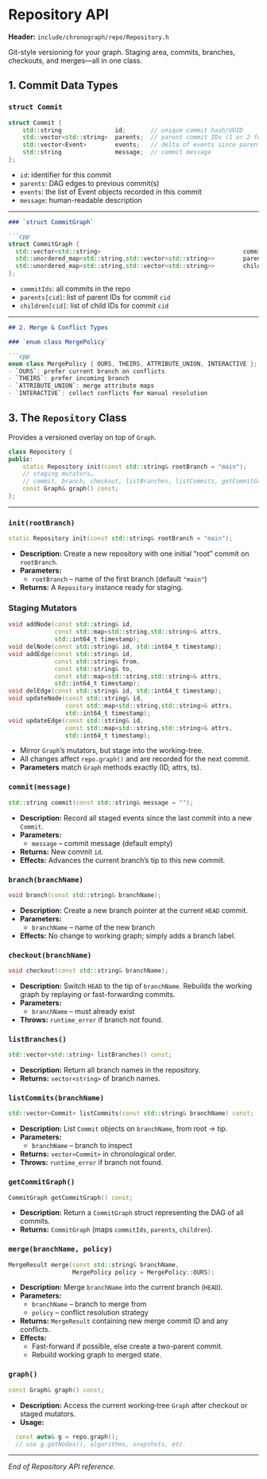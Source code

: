 # Repository API

**Header:** `include/chronograph/repo/Repository.h`  

Git-style versioning for your graph. Staging area, commits, branches, checkouts, and merges—all in one class.

## 1. Commit Data Types

### `struct Commit`

```cpp
struct Commit {
    std::string               id;       // unique commit hash/UUID
    std::vector<std::string>  parents;  // parent commit IDs (1 or 2 for merges)
    std::vector<Event>        events;   // delta of events since parent
    std::string               message;  // commit message
};
```

- `id`: identifier for this commit
- `parents`: DAG edges to previous commit(s)
- `events`: the list of Event objects recorded in this commit
- `message`: human-readable description

---

```markdown
### `struct CommitGraph`

```cpp
struct CommitGraph {
  std::vector<std::string>                                        commitIds;
  std::unordered_map<std::string,std::vector<std::string>>        parents;
  std::unordered_map<std::string,std::vector<std::string>>        children;
};
```
- `commitIds`: all commits in the repo
- `parents[cid]`: list of parent IDs for commit `cid`
- `children[cid]`: list of child IDs for commit `cid`


---

```markdown
## 2. Merge & Conflict Types

### `enum class MergePolicy`

```cpp
enum class MergePolicy { OURS, THEIRS, ATTRIBUTE_UNION, INTERACTIVE };
- `OURS`: prefer current branch on conflicts
- `THEIRS`: prefer incoming branch
- `ATTRIBUTE_UNION`: merge attribute maps
- `INTERACTIVE`: collect conflicts for manual resolution
```

## 3. The `Repository` Class

Provides a versioned overlay on top of `Graph`.

```cpp
class Repository {
public:
    static Repository init(const std::string& rootBranch = "main");
    // staging mutators…
    // commit, branch, checkout, listBranches, listCommits, getCommitGraph, merge
    const Graph& graph() const;
};
```


---

### `init(rootBranch)`

```cpp
static Repository init(const std::string& rootBranch = "main");
```

- **Description:** Create a new repository with one initial “root” commit on `rootBranch`.  
- **Parameters:**  
  - `rootBranch` – name of the first branch (default `"main"`)  
- **Returns:** A `Repository` instance ready for staging. 

### Staging Mutators

```cpp
void addNode(const std::string& id,
             const std::map<std::string,std::string>& attrs,
             std::int64_t timestamp);
void delNode(const std::string& id, std::int64_t timestamp);
void addEdge(const std::string& id,
             const std::string& from,
             const std::string& to,
             const std::map<std::string,std::string>& attrs,
             std::int64_t timestamp);
void delEdge(const std::string& id, std::int64_t timestamp);
void updateNode(const std::string& id,
                const std::map<std::string,std::string>& attrs,
                std::int64_t timestamp);
void updateEdge(const std::string& id,
                const std::map<std::string,std::string>& attrs,
                std::int64_t timestamp);
```
- Mirror `Graph`’s mutators, but stage into the working-tree.  
- All changes affect `repo.graph()` and are recorded for the next commit.  
- **Parameters** match `Graph` methods exactly (ID, attrs, ts). 


### `commit(message)`
```cpp
std::string commit(const std::string& message = "");
```
- **Description:** Record all staged events since the last commit into a new `Commit`.  
- **Parameters:**  
  - `message` – commit message (default empty)  
- **Returns:** New commit `id`.  
- **Effects:** Advances the current branch’s tip to this new commit.  

### `branch(branchName)`

```cpp
void branch(const std::string& branchName);
```

- **Description:** Create a new branch pointer at the current `HEAD` commit.  
- **Parameters:**  
  - `branchName` – name of the new branch  
- **Effects:** No change to working graph; simply adds a branch label.  


### `checkout(branchName)`

```cpp
void checkout(const std::string& branchName);
```

- **Description:** Switch `HEAD` to the tip of `branchName`. Rebuilds the working graph by replaying or fast-forwarding commits.  
- **Parameters:**  
  - `branchName` – must already exist  
- **Throws:** `runtime_error` if branch not found.  

### `listBranches()`
```cpp
std::vector<std::string> listBranches() const;
```

- **Description:** Return all branch names in the repository.  
- **Returns:** `vector<string>` of branch names.  


### `listCommits(branchName)`

```cpp
std::vector<Commit> listCommits(const std::string& branchName) const;
```

- **Description:** List `Commit` objects on `branchName`, from root → tip.  
- **Parameters:**  
  - `branchName` – branch to inspect  
- **Returns:** `vector<Commit>` in chronological order.  
- **Throws:** `runtime_error` if branch not found.  


### `getCommitGraph()`

```cpp
CommitGraph getCommitGraph() const;
```

- **Description:** Return a `CommitGraph` struct representing the DAG of all commits.  
- **Returns:** `CommitGraph` (maps `commitIds`, `parents`, `children`).  

### `merge(branchName, policy)`

```cpp
MergeResult merge(const std::string& branchName,
                  MergePolicy policy = MergePolicy::OURS);
```

- **Description:** Merge `branchName` into the current branch (`HEAD`).  
- **Parameters:**  
  - `branchName` – branch to merge from  
  - `policy`     – conflict resolution strategy  
- **Returns:** `MergeResult` containing new merge commit ID and any conflicts.  
- **Effects:**  
  - Fast-forward if possible, else create a two-parent commit.  
  - Rebuild working graph to merged state.  


### `graph()`

```cpp
const Graph& graph() const;
```

- **Description:** Access the current working‐tree `Graph` after checkout or staged mutators.  
- **Usage:**  
```cpp
  const auto& g = repo.graph();
  // use g.getNodes(), algorithms, snapshots, etc.
```

---

*End of Repository API reference.*  
